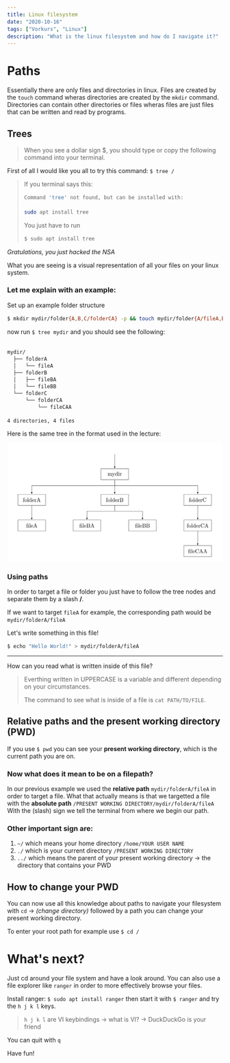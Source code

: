 ```yaml
---
title: Linux filesystem
date: "2020-10-16"
tags: ["Vorkurs", "Linux"]
description: "What is the linux filesystem and how do I navigate it?"
---
```


# Paths

Essentially there are only files and directories in linux.
Files are created by the `touch` command wheras directories are created by the `mkdir` command.
Directories can contain other directories or files wheras files are just files that can be written and read by programs.

## Trees

> When you see a dollar sign \$, you should type or copy the following command into your terminal.

First of all I would like you all to try this command: `$ tree /`

> If you terminal says this:
>
> ```bash
> Command 'tree' not found, but can be installed with:
>
> sudo apt install tree
> ```
>
> You just have to run
>
> ```bash
> $ sudo apt install tree
> ```

_Gratulations, you just hacked the NSA_

What you are seeing is a visual representation of all your files on your linux system.

### Let me explain with an example:

Set up an example folder structure

```bash
$ mkdir mydir/folder{A,B,C/folderCA} -p && touch mydir/folder{A/fileA,B/fileB{B,A},C/folderCA/fileCAA}
```

now run `$ tree mydir` and you should see the following:

```

mydir/
  ├── folderA
  │   └── fileA
  ├── folderB
  │   ├── fileBA
  │   └── fileBB
  └── folderC
      └── folderCA
          └── fileCAA

4 directories, 4 files

```

Here is the same tree in the format used in the lecture:

![myDirTree](./fileTree01.jpg)

### Using paths

In order to target a file or folder you just have to follow
the tree nodes and separate them by a slash **/**.

If we want to target `fileA` for example,
the corresponding path would be `mydir/folderA/fileA`

Let's write something in this file!

```bash
$ echo "Hello World!" > mydir/folderA/fileA
```

---

How can you read what is written inside of this file?

> Everthing written in UPPERCASE is a variable and different depending on your circumstances.
>
> The command to see what is inside of a file is `cat PATH/TO/FILE`.

## Relative paths and the present working directory (PWD)

If you use `$ pwd` you can see your **present working directory**,
which is the current path you are on.

### Now what does it mean to be on a filepath?

In our previous example we used the **relative path** `mydir/folderA/fileA` in order to target a file.
What that actually means is that we targetted a file with the **absolute path**
`/PRESENT WORKING DIRECTORY/mydir/folderA/fileA`
With the (slash) sign we tell the terminal from where we begin our path.

### Other important sign are:

1. `~/` which means your home directory `/home/YOUR USER NAME`
1. `./` which is your current directory `/PRESENT WORKING DIRECTORY`
1. `../` which means the parent of your present working directory -> the directory that contains your PWD

## How to change your PWD

You can now use all this knowledge about paths to navigate your filesystem
with `cd` -> _(change directory)_ followed by a path you can change your present working directory.

To enter your root path for example use `$ cd /`

# What's next?

Just cd around your file system and have a look around.
You can also use a file explorer like `ranger` in order to more effectively browse your files.

Install ranger: `$ sudo apt install ranger` then start it with `$ ranger` and try the `h j k l` keys.

> `h j k l` are VI keybindings -> what is VI? -> DuckDuckGo is your friend

You can quit with `q`

Have fun!
